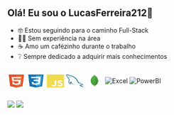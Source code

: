 ## Olá! Eu sou o LucasFerreira212👋

- 🤓 Estou seguindo para o caminho Full-Stack
- 👨‍💻 Sem experiência na área
- ☕ Amo um cafézinho durante o trabalho
- ❔ Sempre dedicado a adquirir mais conhecimentos

<div style="display: inline_block"><br>
  <img align="center" alt="HTML" height="30" width="40" src="https://raw.githubusercontent.com/devicons/devicon/master/icons/html5/html5-original.svg">
  <img align="center" alt="CSS" height="30" width="40" src="https://raw.githubusercontent.com/devicons/devicon/master/icons/css3/css3-original.svg">
  <img align="center" alt="Js" height="30" width="40" src="https://raw.githubusercontent.com/devicons/devicon/master/icons/javascript/javascript-plain.svg">
  <img align="center" alt="MySQL" height="30" width="40" src="https://raw.githubusercontent.com/devicons/devicon/master/icons/mysql/mysql-original.svg">
  <img align="center" alt="MongoDB" height="30" width="40" src="https://raw.githubusercontent.com/devicons/devicon/master/icons/mongodb/mongodb-original.svg">
  <img align="center" alt="Excel" height="30" width="40" 
src="https://www.svgrepo.com/show/373589/excel.svg">
  <img align="center" alt="PowerBI" height="30" width="40" 
src="https://img.icons8.com/?size=256&id=qYfwpsRXEcpc&format=png">
</div>
  
  ##
 
<div> 
 
  <a href = "mailto:lucasrafa0190@gmail.com"><img src="https://img.shields.io/badge/-Gmail-%23333?style=for-the-badge&logo=gmail&logoColor=white" target="_blank"></a>
  <a href="https://www.linkedin.com/in/lucas-rafael-ferreira-153a092a4/" target="_blank"><img src="https://img.shields.io/badge/-LinkedIn-%230077B5?style=for-the-badge&logo=linkedin&logoColor=white" target="_blank"></a> 
  
</div>
